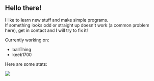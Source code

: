 ## Hello there!
I like to learn new stuff and make simple programs.\
If something looks odd or straight up doesn't work (a common problem here), get in contact and I will try to fix it!

 Currently working on: 
 
 * ballThing
 * keeb1700
 
 Here are some stats:
 
<a href="https://github.com/o-dka/github-readme-stats">
  <img align="center" src="https://github-readme-stats.vercel.app/api/top-langs/?username=o-dka&layout=compact&hide=python,javascript,css,html">
</a>
